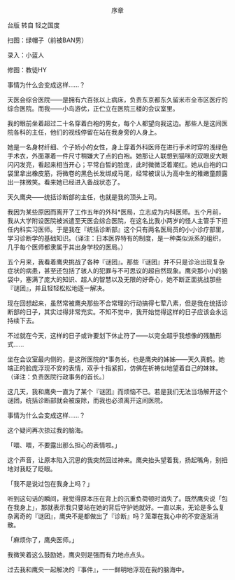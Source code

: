 <p align="center">序章</p>

台版 转自 轻之国度

扫图：绿帽子（前被BAN男）

录入：小蓝人

修图：教徒HY

事情为什么会变成这样……？

天医会综合医院——是拥有六百张以上病床，负责东京都东久留米市全市区医疗的综合医院。而我——小鸟游优，正伫立在医院三楼的会议室里。

我的眼前坐着超过二十名穿着白袍的男女，每个人都望向我这边。那些人是这间医院各科的主任，他们的视线停留在站在我身旁的人身上。

她是一名身材纤细、个子娇小的女性，身上穿着外科医师在进行手术时穿的浅绿色手术衣，外面罩着一件尺寸稍嫌大了点的白袍。她那让人联想到猫咪的双眼皮大眼闪闪发亮，看起来相当开心；平常白皙的脸庞，此时微微泛着潮红。她从白袍的口袋里拿出橡皮筋，将微卷的黑色长发绑成马尾，经常被误认为高中生的稚嫩童颜露出一抹微笑。看来她已经进入备战状态了。

天久鹰央——统括诊断部的主任，也就是我的顶头上司。

我因为某些原因而离开了工作五年的外科*医局，立志成为内科医师。五个月前，我从大学附设医院被派遣至天医会综合医院，在这名比我小两岁的怪人主管手下担任内科实习医师。于是我在『统括诊断部』这个只有两名医局员的小小诊疗部里，学习诊断学的基础知识。（译注：日本医界特有的制度，是一种类似派系的组织，几乎每个医师都隶属于其出身学校的医局。）

五个月来，我看着鹰央挑战了各种『谜团』。那些『谜团』并不只是诊治出现复杂症状的病患，甚至还包括了骇人的犯罪与不可思议的超自然现象。鹰央那小小的脑袋中，塞满了庞大的知识、超人的智慧以及无限的好奇心，她不断正面挑战那些『谜团』，并且轻轻松松地逐一解决。

现在回想起来，虽然常被鹰央那些不合常理的行动搞得七荤八素，但是我在统括诊断部的日子，其实过得非常充实。不知不觉中，我开始觉得这样的日子应该会永远持续下去。

不过就在今天，这样的日子或许要划下休止符了——以完全超乎我想像的残酷形式……

坐在会议室最内侧的，是这所医院的*事务长，也是鹰央的姊姊——天久真鹤。她端正的脸庞浮现不安的表情，双手十指紧扣，仿佛在祈祷似地望着自己的妹妹。（译注：负责医院行政事务的首长。）

这几天，我和鹰央一直为了某个『谜团』而烦恼不已。若是我们无法当场解开这个谜团，统括诊断部就会被废除，而我也必须离开这间医院。

事情为什么会变成这样……？

这个疑问再次掠过我的脑海。

「喂、喂，不要露出那么担心的表情啦。」

这个声音，让原本陷入沉思的我突然回过神来。鹰央抬头望着我，扬起嘴角，别扭地对我眨了眨眼。

「我不是说过包在我身上吗？」

听到这句话的瞬间，我觉得原本压在背上的沉重负荷顿时消失了。既然鹰央说「包在我身上」，那就表示我只要站在她的背后守护她就好。一直以来，无论是多么复杂离奇的『谜团』，鹰央不是都做出了『诊断』吗？笼罩在我心中的不安逐渐消散。

「麻烦你了，鹰央医师。」

我微笑着这么鼓励她，鹰央则是强而有力地点点头。

过去我和鹰央一起解决的『事件』，一一鲜明地浮现在我的脑海中。

